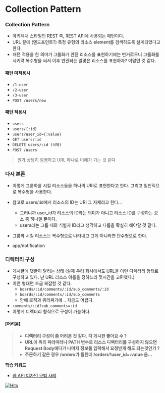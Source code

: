 # Collection Pattern

### Collection Pattern
- 아키텍처 스타일인 REST 즉, REST API에 사용되는 패턴이다.
- URL 끝에 (엔드포인트?) 특정 유형의 리소스 element를 검색하도록 설계되었다고 한다. 
- 패턴 적용을 한 의미가 그룹화가 안된 리소스를 표현하기에는 번거로우니 그룹화를 시키려 복수형을 써서 이후 연관되는 알맞은 리소스를 표현하자? 이말인 것 같다.

#### 패턴 미적용시
- `/1-user`
- `/2-user`
- `/3-user`
- `POST /users/new`

#### 패턴 적용시
- `users`
- `users/{:id}`
- `users?user_id={:value}`
- `GET users/:id`
- `DELETE users/:id (삭제)`
- `POST /users`
> 뭔가 상당히 깔끔하고 URL 하나로 이해가 가는 것 같다

### 다시 본론
- 이렇게 그룹화를 시킬 리소스들을 하나의 URI로 표현한다고 한다. 그리고 일반적으로 복수형을 사용한다.
- 참고로 users/:id에서 리소스의 ID는 URI 그 자체라고 한다...
  - 그러니까 user_id가 리소스의 ID라는 의미가 아니고 리소스 ID를 구성하는 요소 중 하나일 뿐이다.
  - users라는 그룹 내의 식별자 ID라고 생각하고 다름을 확실히 해야할 것 같다. 
   
- 그룹화 시킬 리소스는 복수형으로 나타내고 그게 아니라면 단수형으로 한다. 
- app/notification
   
### 디렉터리 구성
- 게시글에 댓글이 달리는 상태 (실제 우리 회사에서도 URL을 이런 디렉터리 형태로 구성하고 있다. 난 URL 리소스 이름을 정하느라 몇시간을 고민했다.)
- 이런 형태면 조금 복잡할 것 같다.
  - `boards/:id/comments/:id/sub_comments/:id`
  - `boards/:id/comments/:id/sub_comments`
  - 안에 로직과 쿼리짜기에 .. 지금도 어렵다.
- `comments/:id?sub_comments=:id`
- 이렇게 디렉터리 형식으로 구성이 가능하다. 

#### [어려움]
> - **디렉터리 구성이 좀 어려운 것 같다. 각 게시판 좋아요 수 ?**
> - **URL에 쿼리 파라미터나 PATH 변수로 리소스 디렉터리를 구성하지 않으면 Request Body에다가 나머지 정보를 입력해서 요청받게 해도 되는것인가 ?**
> - **주문하기 같은 경우 /orders가 될텐데 /orders?user_id=:value 음...**

**학습 키워드**
- [웹 API 디자인 모범 사례](https://learn.microsoft.com/ko-kr/azure/architecture/best-practices/api-design#organize-the-api-design-around-resources)



[![Hits](https://hits.sh/p-ej.gitbook.io/devroad-backend/megatera-backend/introduction.svg)](https://hits.sh/p-ej.gitbook.io/devroad-backend/megatera-backend/introduction/)